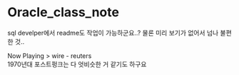 # Oracle_class_note

sql develper에서 readme도 작업이 가능하군요..?
물론 미리 보기가 없어서 넘나 불편한 것..

Now Playing > wire - reuters <br/>
1970년대 포스트펑크는 다 엇비슷한 거 같기도 하구요
